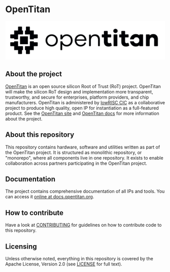 # OpenTitan

![OpenTitan logo](doc/opentitan-logo.png)

## About the project

[OpenTitan](https://opentitan.org) is an open source silicon Root of Trust
(RoT) project. OpenTitan will make the silicon RoT design and implementation
more transparent, trustworthy, and secure for enterprises, platform providers,
and chip manufacturers. OpenTitan is administered by [lowRISC
CIC](https://www.lowrisc.org) as a collaborative project to produce high
quality, open IP for instantiation as a full-featured product. See the
[OpenTitan site](https://opentitan.org/) and [OpenTitan
docs](https://docs.opentitan.org) for more information about the project.

## About this repository

This repository contains hardware, software and utilities written as part of the
OpenTitan project. It is structured as monolithic repository, or "monorepo",
where all components live in one repository. It exists to enable collaboration
across partners participating in the OpenTitan project.

## Documentation

The project contains comprehensive documentation of all IPs and tools. You can
access it [online at docs.opentitan.org](https://docs.opentitan.org/).

## How to contribute

Have a look at [CONTRIBUTING](./CONTRIBUTING.md) for guidelines on how to
contribute code to this repository.

## Licensing

Unless otherwise noted, everything in this repository is covered by the Apache
License, Version 2.0 (see [LICENSE](./LICENSE) for full text).
